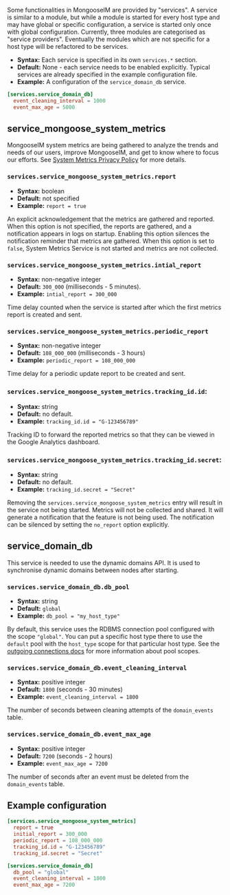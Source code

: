 Some functionalities in MongooseIM are provided by "services".
A service is similar to a module, but while a module is started for every
host type and may have global or specific configuration, a service is started
only once with global configuration.
Currently, three modules are categorised as "service providers".
Eventually the modules which are not specific for a host type will be refactored to be services.

* **Syntax:** Each service is specified in its own `services.*` section.
* **Default:** None - each service needs to be enabled explicitly.
Typical services are already specified in the example configuration file.
* **Example:** A configuration of the `service_domain_db` service.

```toml
[services.service_domain_db]
  event_cleaning_interval = 1000
  event_max_age = 5000
```

## service_mongoose_system_metrics

MongooseIM system metrics are being gathered to analyze the trends and needs of our users, improve MongooseIM, and get to know where to focus our efforts.
See [System Metrics Privacy Policy](../operation-and-maintenance/System-Metrics-Privacy-Policy.md) for more details.

### `services.service_mongoose_system_metrics.report`
* **Syntax:** boolean
* **Default:** not specified
* **Example:** `report = true`

An explicit acknowledgement that the metrics are gathered and reported.
When this option is not specified, the reports are gathered, and a notification
appears in logs on startup.
Enabling this option silences the notification reminder that metrics are gathered.
When this option is set to `false`, System Metrics Service is not started and metrics are not collected.

### `services.service_mongoose_system_metrics.intial_report`
* **Syntax:** non-negative integer
* **Default:** `300_000` (milliseconds - 5 minutes).
* **Example:** `intial_report = 300_000`

Time delay counted when the service is started after which the first metrics report is created and sent.

### `services.service_mongoose_system_metrics.periodic_report`
* **Syntax:** non-negative integer
* **Default:** `108_000_000` (milliseconds - 3 hours)
* **Example:** `periodic_report = 108_000_000`

Time delay for a periodic update report to be created and sent.

### `services.service_mongoose_system_metrics.tracking_id.id`:
* **Syntax:** string
* **Default:** no default.
* **Example:** `tracking_id.id = "G-123456789"`

Tracking ID to forward the reported metrics so that they can be viewed in the Google Analytics dashboard.

### `services.service_mongoose_system_metrics.tracking_id.secret`:
* **Syntax:** string
* **Default:** no default.
* **Example:** `tracking_id.secret = "Secret"`

Removing the `services.service_mongoose_system_metrics` entry will result in the service not being started.
Metrics will not be collected and shared.
It will generate a notification that the feature is not being used.
The notification can be silenced by setting the `no_report` option explicitly.

## service_domain_db

This service is needed to use the dynamic domains API.
It is used to synchronise dynamic domains between nodes after starting.

### `services.service_domain_db.db_pool`

* **Syntax:** string
* **Default:** `global`
* **Example:** `db_pool = "my_host_type"`

By default, this service uses the RDBMS connection pool configured with the scope `"global"`.
You can put a specific host type there to use the `default` pool with the `host_type` scope for that particular host type. See the [outgoing connections docs](outgoing-connections.md) for more information about pool scopes.

### `services.service_domain_db.event_cleaning_interval`

* **Syntax:** positive integer
* **Default:** `1800` (seconds - 30 minutes)
* **Example:** `event_cleaning_interval = 1800`

The number of seconds between cleaning attempts of the `domain_events` table.

### `services.service_domain_db.event_max_age`

* **Syntax:** positive integer
* **Default:** `7200` (seconds - 2 hours)
* **Example:** `event_max_age = 7200`

The number of seconds after an event must be deleted from the `domain_events` table.

## Example configuration

```toml
[services.service_mongoose_system_metrics]
  report = true
  initial_report = 300_000
  periodic_report = 108_000_000
  tracking_id.id = "G-123456789"
  tracking_id.secret = "Secret"

[services.service_domain_db]
  db_pool = "global"
  event_cleaning_interval = 1800
  event_max_age = 7200
```
